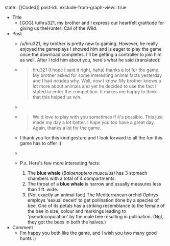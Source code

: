 state:: [[Coded]]
post-id::
exclude-from-graph-view:: true

- Title
  - [GOG] /u/hru321, my brother and I express our heartfelt gratitude for giving us theHunter: Call of the Wild.
- Post
  - /u/hru321, my brother is pretty new to gaming. However, he really enjoyed the gameplays I showed him and is eager to play the game once the download completes. I'll be getting a controller to join him as well. After I told him about you, here's what he said (translated):
  - > hru321 (I hope I said it right, haha) thanks a lot for the game. My brother asked for some interesting animal facts yesterday and I had no idea why. Well, now I know. My brother knows a lot more about animals and yet he decided to use the fact I stated to enter the competition. It makes me happy to think that this helped us win.
  - >
  - > We'd love to play with you sometimes if it's possible. This just made my day a lot better. I hope you too have a great day. Again, thanks a lot for the game.
  - I thank you for this kind gesture and I look forward to all the fun this game has to offer :)
  -
  - P.s. Here's few more interesting facts:

    1.  The **blue whale** (_Balaenoptera musculus)_ has 3 stomach chambers with a total of 4 compartments.
    2.  The throat of a **blue whale** is narrow and usually measures less than 1 ft. wide.
    3.  (Not exactly an animal fact) The Mediterranean orchid _Ophrys_ employs 'sexual deceit' to get pollination done by a species of bee. One of its petals has a striking resemblance to the female of the bee in size, colour and markings leading to 'pseudocopulation' by the male bee resulting in pollination. (Ngl, they got the bees in both the halves.)
- Comment
  - I'm happy you both like the game, and I wish you two many good hunts :)
